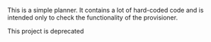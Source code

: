 This is a simple planner. It contains a lot of hard-coded code and is intended only to check the functionality of the provisioner.

This project is deprecated  
